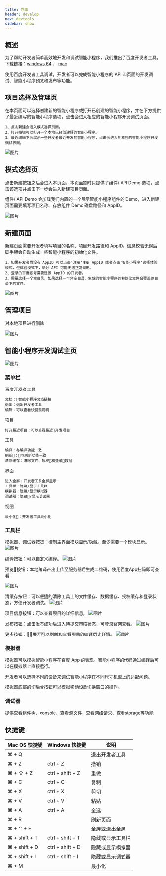 ```yaml
---
title: 界面
header: develop
nav: devtools
sidebar: show
---
```


概述
-----


为了帮助开发者简单高效地开发和调试智能小程序，我们推出了百度开发者工具。下载链接：[windows 64](http://smartprogram.baidu.com/mappconsole/api/devDownload?system=windows&type=online) 、  [mac](http://smartprogram.baidu.com/mappconsole/api/devDownload?system=mac&type=online)

使用百度开发者工具调试，开发者可以完成智能小程序的 API 和页面的开发调试、智能小程序预览和发布等功能。

项目选择及管理页
-----

在本页面可以选择创建新的智能小程序或打开已创建的智能小程序，并在下方提供了最近编写的智能小程序选项，点击会进入相应的智能小程序开发调试页面。


    1、点击新建会进入模式选择页面。
    2、打开按钮可以打开一个本地已经创建好的智能小程序。
    3、最近编辑下会展示一些开发者最近开发的智能小程序，点击会进入到相应的智能小程序开发调试界面。


![图片](https://b.bdstatic.com/searchbox/icms/searchbox/img/smartapp/project_start.png)


模式选择页
-----

 点击新建按钮之后会进入本页面，本页面暂时只提供了组件/ API Demo 选项，点击该选项并点击下一步会进入新建项目页面。


 组件/ API Demo 会加载我们内置的一个展示智能小程序组件的 Demo，进入新建页面需要填写项目名称、存放组件 Demo 磁盘路径和 AppID。

![图片](https://b.bdstatic.com/searchbox/icms/searchbox/img/smartapp/project_demo.png)

新建页面
-----

新建页面需要开发者填写项目的名称、项目开发路径和 AppID。信息校验无误后脚手架会自动生成一些智能小程序的初始化文件。


    1、如果开发者尚没有 AppID 可以点击'注册'注册 AppID 或者点击'智能小程序'选择体验模式，但体验模式下，部分 API 可能无法正常调用。
    2、登录的百度帐号需要是该 AppID 的开发者。
    3、需要选择一个空目录，如果选择一个非空目录，生成的智能小程序的初始化文件会覆盖原目录下的文件。

 ![图片](https://b.bdstatic.com/searchbox/icms/searchbox/img/smartapp/project_new2.png)


 管理项目
-----

对本地项目进行删除

 ![图片](https://b.bdstatic.com/searchbox/icms/searchbox/img/smartapp/project_delete.png)

智能小程序开发调试主页
-----

![图片](https://b.bdstatic.com/searchbox/icms/searchbox/img/smartapp/tools.png)

### 菜单栏
百度开发者工具

    文档：智能小程序文档链接
    退出：退出开发者工具
    编辑：可以查看快捷键说明

项目

    打开最近项目：可以查看最近开发项目

工具

    编译：与编译功能一致
    刷新：与刷新功能一致
    清除缓存：清除文件、授权和登录数据

界面

    进入全屏：开发者工具全屏显示
    工具栏：隐藏/显示工具栏
    模拟器：隐藏/显示模拟器
    调试器：隐藏/显示调试器

视图

    最小化：开发者工具最小化


### 工具栏

模拟器、调试器按钮：控制主界面模块显示/隐藏。至少需要一个模块显示。
![图片](https://b.bdstatic.com/searchbox/image/cmsuploader/20180630/1530331806780700.gif)

编译按钮：可以自定义编译。
![图片](https://b.bdstatic.com/searchbox/icms/searchbox/img/smartapp/tools-compile.png)

预览按钮：本地编译产出上传至服务器后生成二维码，使用百度App扫码即可查看

![图片](https://b.bdstatic.com/searchbox/icms/searchbox/img/smartapp/tools-preview.png)

清缓存按钮：可以便捷的清除工具上的文件缓存、数据缓存、授权缓存和登录状态，方便开发者调试。
![图片](https://b.bdstatic.com/searchbox/icms/searchbox/img/smartapp/tools-clear-cache.png)

项目信息按钮：可以查看项目的详细信息。
![图片](https://b.bdstatic.com/searchbox/icms/searchbox/img/smartapp/tools-info.png)

发布按钮：点击发布成功后进入待提交审核状态，可登录官网查看。
![图片](https://b.bdstatic.com/searchbox/icms/searchbox/img/smartapp/publish.png)

更多按钮：展开可以刷新和查看项目的编译历史详情。
![图片](https://b.bdstatic.com/searchbox/icms/searchbox/img/smartapp/tools-more.png)


### 模拟器

模拟器可以模拟智能小程序在百度 App 的表现。智能小程序的代码通过编译后可以在模拟器上直接运行。

开发者可以选择不同的设备来调试智能小程序在不同尺寸机型上的适配问题。

模拟器底部的切后台按钮可以模拟移动设备切换窗口的操作。

### 调试器

提供查看组件树、console、查看源文件、查看网络请求、查看storage等功能


快捷键
-----

|Mac OS 快捷键 | Windows 快捷键 | 说明 |
|---|---|---|
| ⌘ + Q |  | 退出开发者工具 |
| ⌘ + Z | ctrl + Z | 撤销 |
| ⌘ + ⇧ + Z | ctrl + shift + Z | 重做 |
| ⌘ + C | ctrl + C | 复制 |
| ⌘ + X | ctrl + X | 剪切 |
| ⌘ + V | ctrl + V | 粘贴 |
| ⌘ + A | ctrl + A | 全选 |
| ⌘ + R | | 刷新页面 |
| ⌘ + ⌃ + F |  | 全屏或退出全屏 |
| ⌘ + shift + T|ctrl + shift + T| 隐藏或显示工具栏|
| ⌘ + shift + D|ctrl + shift + D|隐藏或显示模拟器|
| ⌘ + shift + I|ctrl + shift + I|隐藏或显示调式器|
| ⌘ + M |  | 最小化 |
